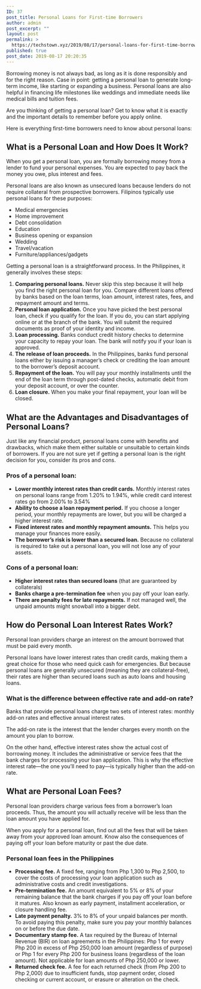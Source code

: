 ```yaml
---
ID: 37
post_title: Personal Loans for First-time Borrowers
author: admin
post_excerpt: ""
layout: post
permalink: >
  https://techstown.xyz/2019/08/17/personal-loans-for-first-time-borrowers/
published: true
post_date: 2019-08-17 20:20:35
---
```

<!-- wp:paragraph -->
<p>Borrowing money is not always bad, as long as it is done responsibly and for the right reason. Case in point: getting a personal loan to generate long-term income, like starting or expanding a business. Personal loans are also helpful in financing life milestones like weddings and immediate needs like medical bills and tuition fees.</p>
<!-- /wp:paragraph -->

<!-- wp:paragraph -->
<p>Are you thinking of getting a personal loan? Get to know what it is exactly and the important details to remember before you apply online.</p>
<!-- /wp:paragraph -->

<!-- wp:paragraph -->
<p>Here is everything first-time borrowers need to know about personal loans:</p>
<!-- /wp:paragraph -->

<!-- wp:heading -->
<h2 id="pl_work"><strong>What is a Personal Loan and How Does It Work?</strong></h2>
<!-- /wp:heading -->

<!-- wp:paragraph -->
<p>When you get a personal loan, you are formally borrowing money from a lender to fund your personal expenses. You are expected to pay back the money you owe, plus interest and fees.</p>
<!-- /wp:paragraph -->

<!-- wp:paragraph -->
<p>Personal loans are also known as unsecured loans because lenders do not require collateral from prospective borrowers. Filipinos typically use personal loans for these purposes:</p>
<!-- /wp:paragraph -->

<!-- wp:list -->
<ul><li>Medical emergencies</li><li>Home improvement</li><li>Debt consolidation</li><li>Education</li><li>Business opening or expansion</li><li>Wedding</li><li>Travel/vacation</li><li>Furniture/appliances/gadgets</li></ul>
<!-- /wp:list -->

<!-- wp:paragraph -->
<p>Getting a personal loan is a straightforward process. In the Philippines, it generally involves these steps:</p>
<!-- /wp:paragraph -->

<!-- wp:list {"ordered":true} -->
<ol><li><strong>Comparing personal loans.</strong>&nbsp;Never skip this step because it will help you&nbsp;find the right personal loan&nbsp;for you. Compare different loans offered by banks based on the loan terms, loan amount, interest rates, fees, and repayment amount and terms.</li><li><strong>Personal loan application.</strong>&nbsp;Once you have picked the best personal loan, check if you qualify for the loan. If you do, you can start applying online or at the branch of the bank. You will submit the required documents as proof of your identity and income.</li><li><strong>Loan processing.</strong>&nbsp;Banks conduct credit history checks to determine your capacity to repay your loan. The bank will notify you if your loan is approved.</li><li><strong>The release of loan proceeds.</strong>&nbsp;In the Philippines, banks fund personal loans either by issuing a manager’s check or crediting the loan amount to the borrower’s deposit account.</li><li><strong>Repayment of the loan.</strong>&nbsp;You&nbsp;will pay your monthly installments until the end of the loan term through post-dated checks, automatic debit from your deposit account, or over the counter.</li><li><strong>Loan closure.</strong>&nbsp;When you make your final repayment, your loan will be closed.</li></ol>
<!-- /wp:list -->

<!-- wp:heading -->
<h2 id="pl_advdis"><strong>What are the Advantages and Disadvantages of Personal Loans?</strong></h2>
<!-- /wp:heading -->

<!-- wp:paragraph -->
<p>Just like any financial product, personal loans come with benefits and drawbacks, which make them either suitable or unsuitable to certain kinds of borrowers. If you are not sure yet if getting a personal loan is the right decision for you, consider its pros and cons.</p>
<!-- /wp:paragraph -->

<!-- wp:heading {"level":3} -->
<h3><strong>Pros of a personal loan:</strong></h3>
<!-- /wp:heading -->

<!-- wp:list -->
<ul><li><strong>Lower monthly interest rates than credit cards.</strong>&nbsp;Monthly interest rates on personal loans range from 1.20% to 1.94%, while credit card interest rates go from 2.00% to 3.54%</li><li><strong>Ability to choose a loan repayment period.</strong>&nbsp;If you choose a longer period, your monthly repayments are lower, but you will be charged a higher interest rate.</li><li><strong>Fixed interest rates and monthly repayment amounts.</strong>&nbsp;This helps you manage your finances more easily.</li><li><strong>The borrower’s risk is lower than a secured loan.</strong>&nbsp;Because no collateral is required to take out a personal loan, you will not lose any of your assets.</li></ul>
<!-- /wp:list -->

<!-- wp:heading {"level":3} -->
<h3><strong>Cons of a personal loan:</strong></h3>
<!-- /wp:heading -->

<!-- wp:list -->
<ul><li><strong>Higher interest rates than secured loans</strong>&nbsp;(that are guaranteed by collaterals)</li><li><strong>Banks charge a pre-termination fee</strong>&nbsp;when you pay off your loan early.</li><li><strong>There are penalty fees for late repayments.</strong>&nbsp;If not managed well, the unpaid amounts might snowball into a bigger debt.</li></ul>
<!-- /wp:list -->

<!-- wp:heading -->
<h2 id="pl_interest_rates"><strong>How do Personal Loan Interest Rates Work?</strong></h2>
<!-- /wp:heading -->

<!-- wp:paragraph -->
<p>Personal loan providers charge an interest on the amount borrowed that must be paid every month.</p>
<!-- /wp:paragraph -->

<!-- wp:paragraph -->
<p>Personal loans have lower interest rates than credit cards, making them a great choice for those who need quick cash for emergencies. But because personal loans are generally unsecured (meaning they are collateral-free), their rates are higher than secured loans such as auto loans and housing loans.</p>
<!-- /wp:paragraph -->

<!-- wp:heading {"level":3} -->
<h3><strong>What is the difference between effective rate and add-on rate?</strong></h3>
<!-- /wp:heading -->

<!-- wp:paragraph -->
<p>Banks that provide personal loans charge two sets of interest rates: monthly add-on rates and effective annual interest rates.</p>
<!-- /wp:paragraph -->

<!-- wp:paragraph -->
<p>The add-on rate is the interest that the lender charges every month on the amount you plan to borrow.</p>
<!-- /wp:paragraph -->

<!-- wp:paragraph -->
<p>On the other hand, effective interest rates show the actual cost of borrowing money. It includes the administrative or service fees that the bank charges for processing your loan application. This is why the effective interest rate—the one you’ll need to pay—is typically higher than the add-on rate.</p>
<!-- /wp:paragraph -->

<!-- wp:heading -->
<h2 id="loan_fees"><strong>What are Personal Loan Fees?</strong></h2>
<!-- /wp:heading -->

<!-- wp:paragraph -->
<p>Personal loan providers charge various fees from a borrower’s loan proceeds. Thus, the amount you will actually receive will be less than the loan amount you have applied for.</p>
<!-- /wp:paragraph -->

<!-- wp:paragraph -->
<p>When you apply for a personal loan, find out all the fees that will be taken away from your approved loan amount.&nbsp;Know also the consequences of paying off your loan before maturity or past the due date.</p>
<!-- /wp:paragraph -->

<!-- wp:heading {"level":3} -->
<h3><strong>Personal loan fees in the Philippines</strong></h3>
<!-- /wp:heading -->

<!-- wp:list -->
<ul><li><strong>Processing fee.</strong>&nbsp;A fixed fee, ranging from Php 1,300 to Php 2,500, to cover the costs of processing your loan application such as administrative costs and credit investigations.</li><li><strong>Pre-termination fee.</strong>&nbsp;An amount equivalent to 5% or 8% of your remaining balance that the bank charges if you pay off your loan before it matures. Also known as early payment, installment acceleration, or closure handling fee.</li><li><strong>Late payment penalty.</strong>&nbsp;3% to 8% of your unpaid balances per month. To avoid paying this penalty, make sure you pay your monthly balances on or before the due date.</li><li><strong>Documentary stamp fee.</strong>&nbsp;A tax required by the Bureau of Internal Revenue (BIR) on loan agreements in the Philippines: Php 1 for every Php 200 in excess of Php 250,000 loan amount (regardless of purpose) or Php 1 for every Php 200 for business loans (regardless of the loan amount). Not applicable for loan amounts of Php 250,000 or lower.</li><li><strong>Returned check fee.</strong>&nbsp;A fee for each returned check (from Php 200 to Php 2,000) due to insufficient funds, stop payment order, closed checking or current account, or erasure or alteration on the check.</li></ul>
<!-- /wp:list -->